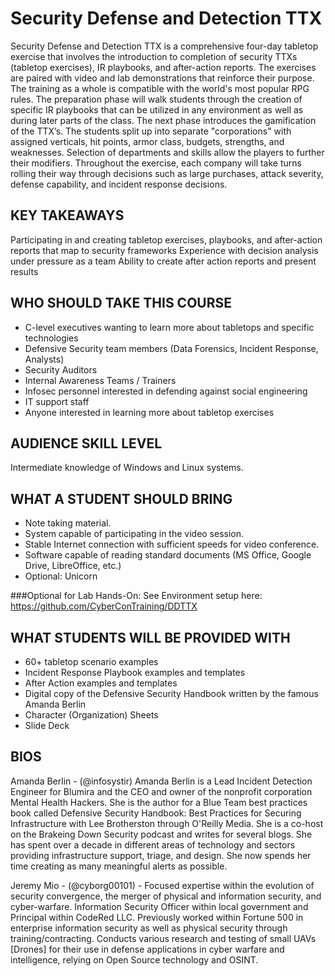 # Security Defense and Detection TTX

Security Defense and Detection TTX is a comprehensive four-day tabletop exercise that involves the introduction to completion of security TTXs (tabletop exercises), IR playbooks, and after-action reports. The exercises are paired with video and lab demonstrations that reinforce their purpose. The training as a whole is compatible with the world's most popular RPG rules.
The preparation phase will walk students through the creation of specific IR playbooks that can be utilized in any environment as well as during later parts of the class. The next phase introduces the gamification of the TTX’s. The students split up into separate "corporations" with assigned verticals, hit points, armor class, budgets, strengths, and weaknesses. Selection of departments and skills allow the players to further their modifiers. Throughout the exercise, each company will take turns rolling their way through decisions such as large purchases, attack severity, defense capability, and incident response decisions.

## KEY TAKEAWAYS
Participating in and creating tabletop exercises, playbooks, and after-action reports that map to security frameworks
Experience with decision analysis under pressure as a team
Ability to create after action reports and present results

## WHO SHOULD TAKE THIS COURSE
- C-level executives wanting to learn more about tabletops and specific technologies
- Defensive Security team members (Data Forensics, Incident Response, Analysts)
- Security Auditors
- Internal Awareness Teams / Trainers
- Infosec personnel interested in defending against social engineering
- IT support staff
- Anyone interested in learning more about tabletop exercises

## AUDIENCE SKILL LEVEL
Intermediate knowledge of Windows and Linux systems.

## WHAT A STUDENT SHOULD BRING
- Note taking material.
- System capable of participating in the video session.
- Stable Internet connection with sufficient speeds for video conference.
- Software capable of reading standard documents (MS Office, Google Drive, LibreOffice, etc.)
- Optional: Unicorn

###Optional for Lab Hands-On: 
  See Environment setup here: https://github.com/CyberConTraining/DDTTX

## WHAT STUDENTS WILL BE PROVIDED WITH
- 60+ tabletop scenario examples
- Incident Response Playbook examples and templates
- After Action examples and templates
- Digital copy of the Defensive Security Handbook written by the famous Amanda Berlin
- Character  (Organization) Sheets
- Slide Deck

## BIOS
Amanda Berlin - (@infosystir) Amanda Berlin is a Lead Incident Detection Engineer for Blumira and the CEO and owner of the nonprofit corporation Mental Health Hackers. She is the author for a Blue Team best practices book called Defensive Security Handbook: Best Practices for Securing Infrastructure with Lee Brotherston through O'Reilly Media. She is a co-host on the Brakeing Down Security podcast and writes for several blogs. She has spent over a decade in different areas of technology and sectors providing infrastructure support, triage, and design.  She now spends her time creating as many meaningful alerts as possible.

Jeremy Mio - (@cyborg00101) - Focused expertise within the evolution of security convergence, the merger of physical and information security, and cyber-warfare. Information Security Officer within local government and Principal within CodeRed LLC. Previously worked within Fortune 500 in enterprise information security as well as physical security through training/contracting. Conducts various research and testing of small UAVs [Drones] for their use in defense applications in cyber warfare and intelligence, relying on Open Source technology and OSINT.

